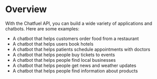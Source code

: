 # Overview

With the Chatfuel API, you can build a wide variety of applications and chatbots. Here are some examples:

- A chatbot that helps customers order food from a restaurant
- A chatbot that helps users book hotels
- A chatbot that helps patients schedule appointments with doctors
- A chatbot that helps people buy tickets to events
- A chatbot that helps people find local businesses
- A chatbot that helps people get news and weather updates
- A chatbot that helps people find information about products
